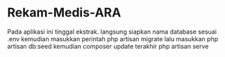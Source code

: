 # Rekam-Medis-ARA
Pada aplikasi ini tinggal ekstrak. 
langsung siapkan nama database sesuai .env
kemudian masukkan perintah php artisan migrate
lalu masukkan php artisan db:seed
kemudian composer update
terakhir php artisan serve
